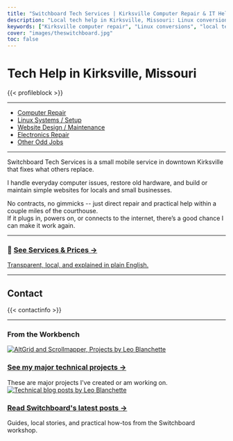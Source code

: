 ```yaml
---
title: "Switchboard Tech Services | Kirksville Computer Repair & IT Help"
description: "Local tech help in Kirksville, Missouri: Linux conversions, house calls, odd repairs, and practical fixes within two miles of the courthouse."
keywords: ["Kirksville computer repair", "Linux conversions", "local tech help", "Switchboard Tech Services"]
cover: "images/theswitchboard.jpg"
toc: false
---
```


# Tech Help in Kirksville, Missouri


{{< profileblock >}}

---

- [Computer Repair](/services/)
- [Linux Systems / Setup](/services/)
- [Website Design / Maintenance](/services/)
- [Electronics Repair](/services/)
- [Other Odd Jobs](/services/)

---

Switchboard Tech Services is a small mobile service in downtown Kirksville that fixes what others replace.  

I handle everyday computer issues, restore old hardware, and build or maintain simple websites for locals and small businesses.  

No contracts, no gimmicks -- just direct repair and practical help within a couple miles of the courthouse.  
If it plugs in, powers on, or connects to the internet, there’s a good chance I can make it work again.

---

### 🧰 [See Services & Prices →](/services/)
[Transparent, local, and explained in plain English.](/services/)

---

## Contact
{{< contactinfo >}}

---

### From the Workbench
[![AltGrid and Scrollmapper, Projects by Leo Blanchette](/images/contraptions.jpg)](/projects/)
### [See my major technical projects →](/projects/)
These are major projects I've created or am working on.
[![Technical blog posts by Leo Blanchette](/images/viatux-looking-down-at-terminal-condensed.jpg)](/posts/)
### [Read Switchboard's latest posts →](/posts/)
Guides, local stories, and practical how-tos from the Switchboard workshop.
